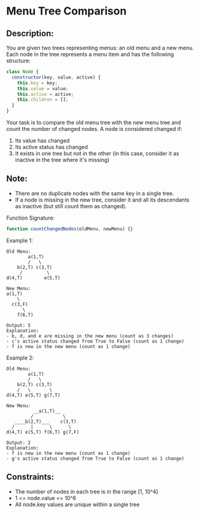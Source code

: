 # Menu Tree Comparison

## Description:

You are given two trees representing menus: an old menu and a new menu. Each node in the tree represents a menu item and has the following structure:

```javascript
class Node {
  constructor(key, value, active) {
    this.key = key;
    this.value = value;
    this.active = active;
    this.children = [];
  }
}
```

Your task is to compare the old menu tree with the new menu tree and count the number of changed nodes. A node is considered changed if:

1. Its value has changed
2. Its active status has changed
3. It exists in one tree but not in the other (in this case, consider it as inactive in the tree where it's missing)

## Note:

- There are no duplicate nodes with the same key in a single tree.
- If a node is missing in the new tree, consider it and all its descendants as inactive (but still count them as changed).

Function Signature:

```javascript
function countChangedNodes(oldMenu, newMenu) {}
```

Example 1:

```
Old Menu:
        a(1,T)
        /   \
    b(2,T) c(3,T)
     /         \
d(4,T)        e(5,T)

New Menu:
a(1,T)
    \
  c(3,F)
      \
    f(6,T)

Output: 5
Explanation:
- b, d, and e are missing in the new menu (count as 3 changes)
- c's active status changed from True to False (count as 1 change)
- f is new in the new menu (count as 1 change)
```

Example 2:

```
Old Menu:
        a(1,T)
        /   \
    b(2,T) c(3,T)
    /   \       \
d(4,T) e(5,T) g(7,T)

New Menu:
          __a(1,T)__
         /           \
   ____b(2,T)___    c(3,T)
  /      |      \      \
d(4,T) e(5,T) f(6,T) g(7,F)

Output: 2
Explanation:
- f is new in the new menu (count as 1 change)
- g's active status changed from True to False (count as 1 change)
```

## Constraints:

- The number of nodes in each tree is in the range [1, 10^4]
- 1 <= node.value <= 10^6
- All node.key values are unique within a single tree
